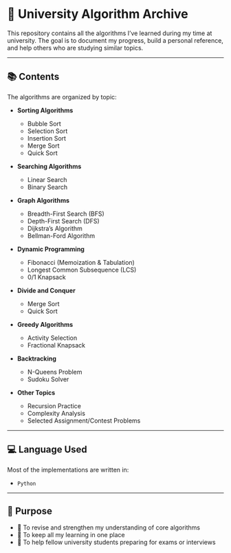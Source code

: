 # 🔢 University Algorithm Archive

This repository contains all the algorithms I’ve learned during my time at university. The goal is to document my progress, build a personal reference, and help others who are studying similar topics.

---

## 📚 Contents

The algorithms are organized by topic:

- **Sorting Algorithms**
  - Bubble Sort
  - Selection Sort
  - Insertion Sort
  - Merge Sort
  - Quick Sort

- **Searching Algorithms**
  - Linear Search
  - Binary Search

- **Graph Algorithms**
  - Breadth-First Search (BFS)
  - Depth-First Search (DFS)
  - Dijkstra’s Algorithm
  - Bellman-Ford Algorithm

- **Dynamic Programming**
  - Fibonacci (Memoization & Tabulation)
  - Longest Common Subsequence (LCS)
  - 0/1 Knapsack

- **Divide and Conquer**
  - Merge Sort
  - Quick Sort

- **Greedy Algorithms**
  - Activity Selection
  - Fractional Knapsack

- **Backtracking**
  - N-Queens Problem
  - Sudoku Solver

- **Other Topics**
  - Recursion Practice
  - Complexity Analysis
  - Selected Assignment/Contest Problems

---

## 💻 Language Used

Most of the implementations are written in:

- `Python`  

---

## 🧠 Purpose

- 📖 To revise and strengthen my understanding of core algorithms
- 🧩 To keep all my learning in one place
- 🤝 To help fellow university students preparing for exams or interviews

